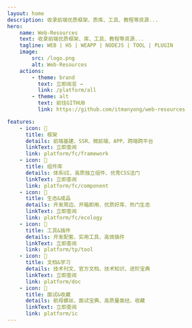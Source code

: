 ```yaml
---
layout: home
description: 收录前端优质框架、质库、工具、教程等资源...
hero:
    name: Web-Resources
    text: 收录前端优质框架、库、工具、教程等资源...
    tagline: WEB | H5 | WEAPP | NODEJS | TOOL | PLUGIN
    image:
        src: /logo.png
        alt: Web-Resources
    actions:
        - theme: brand
          text: 立即阅览 →
          link: /platform/all
        - theme: alt
          text: 前往GITHUB
          link: https://github.com/itmanyong/web-resources

features:
    - icon: 🏀
      title: 框架
      details: 前端基建、SSR、微前端、APP、跨端跨平台
      linkText: 立即查阅
      link: platform/fc/framework
    - icon: 🐔
      title: 组件库
      details: 体系UI、高质独立组件、优秀CSS法门
      linkText: 立即查阅
      link: platform/fc/component
    - icon: 🎵
      title: 生态&成品
      details: 开发周边、开箱即用、优质好库、热门生态
      linkText: 立即查阅
      link: platform/fc/ecology
    - icon: 🎤
      title: 工具&插件
      details: 开发配套、实用工具、高效插件
      linkText: 立即查阅
      link: platform/tp/tool
    - icon: 💃
      title: 文档&学习
      details: 技术刊文、官方文档、技术知识、进阶宝典
      linkText: 立即查阅
      link: platform/doc
    - icon: 🎒
      title: 面试&收藏
      details: 航母螺丝、面试宝典、高质量面经、收藏
      linkText: 立即查阅
      link: platform/ic
---
```


